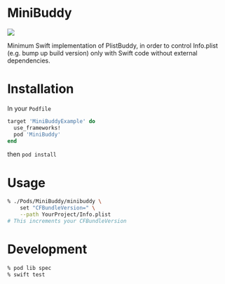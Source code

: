 # MiniBuddy

![](https://github.com/otiai10/MiniBuddy/workflows/Swift/badge.svg)

Minimum Swift implementation of PlistBuddy, in order to control Info.plist (e.g. bump up build version) only with Swift code without external dependencies.

# Installation

In your `Podfile`

```ruby
target 'MiniBuddyExample' do
  use_frameworks!
  pod 'MiniBuddy'
end
```

then `pod install`

# Usage

```sh
% ./Pods/MiniBuddy/minibuddy \
    set "CFBundleVersion=" \
    --path YourProject/Info.plist
# This increments your CFBundleVersion
```

# Development

```sh
% pod lib spec
% swift test
```
